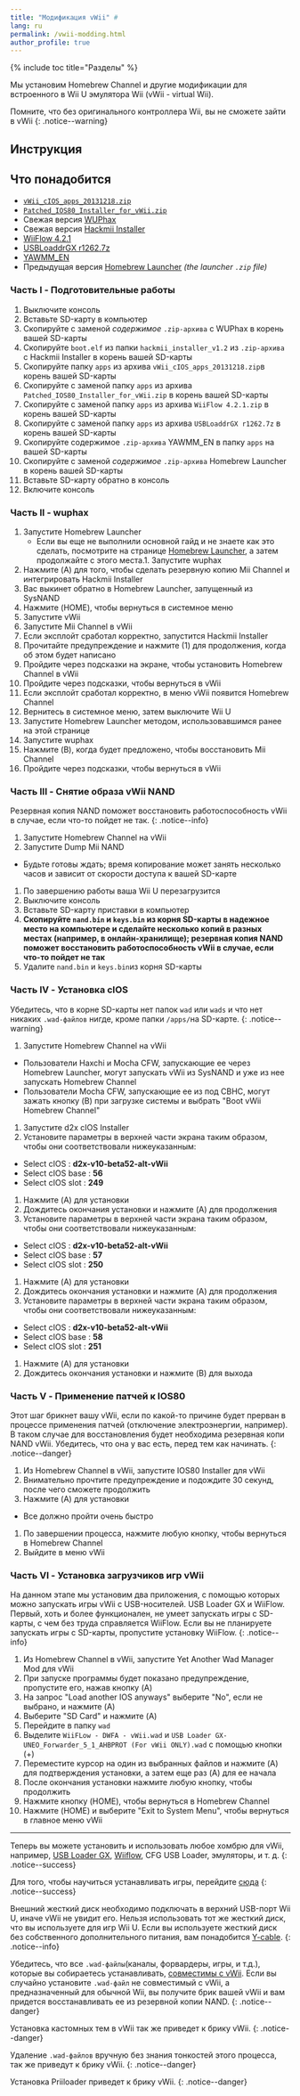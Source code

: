 ```yaml
---
title: "Модификация vWii" #
lang: ru
permalink: /vwii-modding.html
author_profile: true
---
```


{% include toc title="Разделы" %}

Мы установим Homebrew Channel и другие модификации для встроенного в Wii U эмулятора Wii (vWii - virtual Wii).

Помните, что без оригинального контроллера Wii, вы не сможете зайти в vWii
{: .notice--warning}

## Инструкция

## Что понадобится

* [`vWii_cIOS_apps_20131218.zip`](images/vWii_cIOS_apps_20131218.zip)
* [`Patched_IOS80_Installer_for_vWii.zip`](images/Patched_IOS80_Installer_for_vWii.zip)
* Свежая версия [WUPhax](http://wiiubru.com/appstore/zips/wuphax.zip)
* Свежая версия [Hackmii Installer](https://bootmii.org/download/)
* [WiiFlow 4.2.1](https://yadi.sk/d/q397XtTJ3KgKqq)
* [USBLoaddrGX r1262.7z](https://yadi.sk/d/CYaSr-N33KkYpn)
* [YAWMM_EN](https://yadi.sk/d/jOffWhsa3KgLRa)
* Предыдущая версия [Homebrew Launcher](https://github.com/dimok789/homebrew_launcher/releases/tag/1.4) *(the launcher `.zip` file)*


### Часть I - Подготовительные работы

1. Выключите консоль
1. Вставьте SD-карту в компьютер
1. Скопируйте с заменой _содержимое_ `.zip-архива` с WUPhax в корень вашей SD-карты
1. Скопируйте `boot.elf` из папки `hackmii_installer_v1.2` из `.zip-архива` с Hackmii Installer в корень вашей SD-карты
1. Скопируйте папку `apps` из архива `vWii_cIOS_apps_20131218.zip`в корень вашей SD-карты
1. Скопируйте с заменой папку `apps` из архива `Patched_IOS80_Installer_for_vWii.zip` в корень вашей SD-карты
1. Скопируйте с заменой папку `apps` из архива `WiiFlow 4.2.1.zip` в корень вашей SD-карты
1. Скопируйте с заменой папку `apps` из архива `USBLoaddrGX r1262.7z` в корень вашей SD-карты
1. Скопируйте содержимое `.zip-архива` YAWMM_EN в папку `apps` на вашей SD-карты
1. Скопируйте с заменой _содержимое_ `.zip-архива` Homebrew Launcher в корень вашей SD-карты
1. Вставьте SD-карту обратно в консоль
1. Включите консоль

### Часть II - wuphax

1. Запустите Homebrew Launcher
	+ Если вы еще не выполнили основной гайд и не знаете как это сделать, посмотрите на странице [Homebrew Launcher](homebrew-launcher), а затем продолжайте с этого места.1. Запустите wuphax
1. Нажмите (A) для того, чтобы сделать резервную копию Mii Channel и интегрировать Hackmii Installer
1. Вас выкинет обратно в Homebrew Launcher, запущенный из SysNAND
1. Нажмите (HOME), чтобы вернуться в системное меню
1. Запустите vWii
1. Запустите Mii Channel в vWii
1. Если эксплойт сработал корректно, запустится Hackmii Installer
1. Прочитайте предупреждение и нажмите (1) для продолжения, когда об этом будет написано
1. Пройдите через подсказки на экране, чтобы установить Homebrew Channel в vWii
1. Пройдите через подсказки, чтобы вернуться в vWii
1. Если эксплойт сработал корректно, в меню vWii появится Homebrew Channel
1. Вернитесь в системное меню, затем выключите Wii U
1. Запустите Homebrew Launcher методом, использовавшимся ранее на этой странице
1. Запустите wuphax
1. Нажмите (B), когда будет предложено, чтобы восстановить Mii Channel
1. Пройдите через подсказки, чтобы вернуться в vWii

### Часть III - Снятие образа vWii NAND

Резервная копия NAND поможет восстановить работоспособность vWii в случае, если что-то пойдет не так.
{: .notice--info}

1. Запустите Homebrew Channel на vWii
1. Запустите Dump Mii NAND
  + Будьте готовы ждать; время копирование может занять несколько часов и зависит от скорости доступа к вашей SD-карте
1. По завершению работы ваша Wii U перезагрузится
1. Выключите консоль
1. Вставьте SD-карту приставки в компьютер
1. **Скопируйте `nand.bin` и `keys.bin` из корня SD-карты в надежное место на компьютере и сделайте несколько копий в разных местах (например, в онлайн-хранилище); резервная копия NAND поможет восстановить работоспособность vWii в случае, если что-то пойдет не так**
1. Удалите `nand.bin` и `keys.bin`из корня SD-карты

### Часть IV - Установка cIOS

Убедитесь, что в корне SD-карты нет папок `wad` или `wads` и что нет никаких `.wad-файлов` нигде, кроме папки `/apps/`на SD-карте.
{: .notice--warning}

1. Запустите Homebrew Channel на vWii
  + Пользователи Haxchi и Mocha CFW, запускающие ее через Homebrew Launcher, могут запускать vWii из SysNAND и уже из нее запускать Homebrew Channel
  + Пользователи Mocha CFW, запускающие ее из под CBHC, могут зажать кнопку (B) при загрузке системы и выбрать "Boot vWii Homebrew Channel"
1. Запустите d2x cIOS Installer
1. Установите параметры в верхней части экрана таким образом, чтобы они соответствовали нижеуказанным:
  + Select cIOS : **d2x-v10-beta52-alt-vWii**
  + Select cIOS base : **56**
  + Select cIOS slot : **249**
1. Нажмите (A) для установки
1. Дождитесь окончания установки и нажмите (A) для продолжения
1. Установите параметры в верхней части экрана таким образом, чтобы они соответствовали нижеуказанным:
  + Select cIOS : **d2x-v10-beta52-alt-vWii**
  + Select cIOS base : **57**
  + Select cIOS slot : **250**
1. Нажмите (A) для установки
1. Дождитесь окончания установки и нажмите (A) для продолжения
1. Установите параметры в верхней части экрана таким образом, чтобы они соответствовали нижеуказанным:
  + Select cIOS : **d2x-v10-beta52-alt-vWii**
  + Select cIOS base : **58**
  + Select cIOS slot : **251**
1. Нажмите (A) для установки
1. Дождитесь окончания установки и нажмите (B) для выхода

### Часть V - Применение патчей к IOS80

Этот шаг брикнет вашу vWii, если по какой-то причине будет прерван в процессе применения патчей (отключение электроэнергии, например). В таком случае для восстановления будет необходима резервная копи NAND vWii. Убедитесь, что она у вас есть, перед тем как начинать.
{: .notice--danger}

1. Из Homebrew Channel в vWii, запустите IOS80 Installer для vWii
1. Внимательно прочтите предупреждение и подождите 30 секунд, после чего сможете продолжить
1. Нажмите (A) для установки
  + Все должно пройти очень быстро
1. По завершении процесса, нажмите любую кнопку, чтобы вернуться в Homebrew Channel
1. Выйдите в меню vWii

### Часть VI - Установка загрузчиков игр vWii

На данном этапе мы установим два приложения, с помощью которых можно запускать игры vWii с USB-ноcителей. USB Loader GX и WiiFlow. Первый, хоть и более функционален, не умеет запускать игры с SD-карты, с чем без труда справляется WiiFlow. Если вы не планируете запускать игры с SD-карты, пропустите установку WiiFlow.
{: .notice--info}

1. Из Homebrew Channel в vWii, запустите Yet Another Wad Manager Mod для vWii
1. При запуске программы будет показано предупреждение, пропустите его, нажав кнопку (A)
1. На запрос "Load another IOS anyways" выберите "No", если не выбрано, и нажмите (A)
1. Выберите "SD Card" и нажмите (A)
1. Перейдите в папку `wad`
1. Выделите `WiiFLow - DWFA - vWii.wad` и `USB Loader GX-UNEO_Forwarder_5_1_AHBPROT (For vWii ONLY).wad` с помощью кнопки (+)
1. Переместите курсор на один из выбранных файлов и нажмите (A) для подтверждения установки, а затем еще раз (A) для ее начала
1. После окончания установки нажмите любую кнопку, чтобы продолжить
1. Нажмите кнопку (HOME), чтобы вернуться в Homebrew Channel
1. Нажмите (HOME) и выберите "Exit to System Menu", чтобы вернуться в главное меню vWii

___

Теперь вы можете установить и использовать любое хомбрю для vWii, например, [USB Loader GX](games#wii_launch_ulg), [Wiiflow](games#wii_launch_wf), CFG USB Loader, эмуляторы, и т. д.
{: .notice--success}

Для того, чтобы научиться устанавливать игры, перейдите [сюда](games)
{: .notice--success}

Внешний жесткий диск необходимо подключать в верхний USB-порт Wii U, иначе vWii не увидит его. Нельзя использовать тот же жесткий диск, что вы используете для игр Wii U. Если вы используете жесткий диск без собственного дополнительного питания, вам понадобится [Y-cable](http://amzn.to/2mjQjin).
{: .notice--info}

Убедитесь, что все `.wad-файлы`(каналы, форвардеры, игры, и т.д.), которые вы собираетесь устанавливать, [совместимы с vWii](https://gbatemp.net/threads/340226/). Если вы случайно установите `.wad-файл` не совместимый с vWii, а предназначенный для обычной Wii, вы получите брик вашей vWii и вам придется восстанавливать ее из резервной копии NAND.
{: .notice--danger}

Установка кастомных тем в vWii так же приведет к брику vWii.
{: .notice--danger}

Удаление `.wad-файлов` вручную без знания тонкостей этого процесса, так же приведут к брику vWii.
{: .notice--danger}

Установка Priiloader приведет к брику vWii.
{: .notice--danger}
